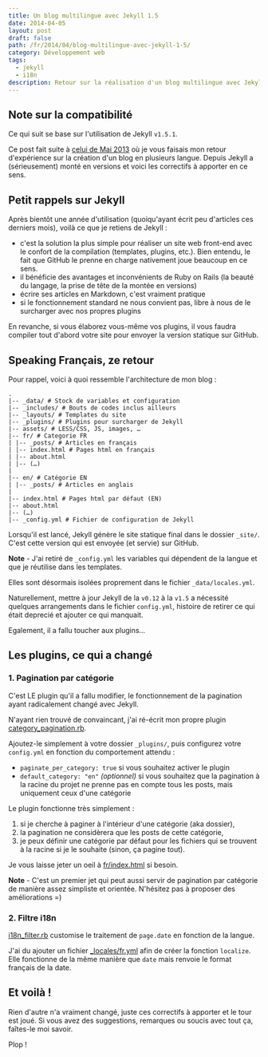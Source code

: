 ```yaml
---
title: Un blog multilingue avec Jekyll 1.5
date: 2014-04-05
layout: post
draft: false
path: /fr/2014/04/blog-multilingue-avec-jekyll-1-5/
category: Développement web
tags:
  - jekyll
  - i18n
description: Retour sur la réalisation d'un blog multilingue avec Jekyll, après upgrade à la v1.5.1.
---
```


## Note sur la compatibilité

Ce qui suit se base sur l'utilisation de Jekyll `v1.5.1`.

Ce post fait suite à [celui de Mai 2013](/fr/2013/05faire-blog-multilingue-avec-jekyll) où je vous faisais mon retour d'expérience sur la création d'un blog en plusieurs langue. Depuis Jekyll a (sérieusement) monté en versions et voici les correctifs à apporter en ce sens.

## Petit rappels sur Jekyll

Après bientôt une année d'utilisation (quoiqu'ayant écrit peu d'articles ces derniers mois), voilà ce que je retiens de Jekyll :

* c'est la solution la plus simple pour réaliser un site web front-end avec le confort de la compilation (templates, plugins, etc.). Bien entendu, le fait que GitHub le prenne en charge nativement joue beaucoup en ce sens.
* il bénéficie des avantages et inconvénients de Ruby on Rails (la beauté du langage, la prise de tête de la montée en versions)
* écrire ses articles en Markdown, c'est vraiment pratique
* si le fonctionnement standard ne nous convient pas, libre à nous de le surcharger avec nos propres plugins

En revanche, si vous élaborez vous-même vos plugins, il vous faudra compiler tout d'abord votre site pour envoyer la version statique sur GitHub.

## Speaking Français, ze retour

Pour rappel, voici à quoi ressemble l'architecture de mon blog :

```text
.
|-- _data/ # Stock de variables et configuration
|-- _includes/ # Bouts de codes inclus ailleurs
|-- _layouts/ # Templates du site
|-- _plugins/ # Plugins pour surcharger de Jekyll
|-- assets/ # LESS/CSS, JS, images, …
|-- fr/ # Categorie FR
| |-- _posts/ # Articles en français
| |-- index.html # Pages html en français
| |-- about.html
| |-- (…)
|
|-- en/ # Catégorie EN
| |-- _posts/ # Articles en anglais
|
|-- index.html # Pages html par défaut (EN)
|-- about.html
|-- (…)
|-- _config.yml # Fichier de configuration de Jekyll
```

Lorsqu'il est lancé, Jekyll génère le site statique final dans le dossier `_site/`. C'est cette version qui est envoyée (et servie) sur GitHub.

<strong>Note</strong> - J'ai retiré de <code>\_config.yml</code> les variables qui dépendent de la langue et que je réutilise dans les templates.

Elles sont désormais isolées proprement dans le fichier <code>\_data/locales.yml</code>.

Naturellement, mettre à jour Jekyll de la `v0.12` à la `v1.5` a nécessité quelques arrangements dans le fichier `config.yml`, histoire de retirer ce qui était deprecié et ajouter ce qui manquait.

Egalement, il a fallu toucher aux plugins…

## Les plugins, ce qui a changé

### 1. Pagination par catégorie

C'est LE plugin qu'il a fallu modifier, le fonctionnement de la pagination ayant radicalement changé avec Jekyll.

N'ayant rien trouvé de convaincant, j'ai ré-écrit mon propre plugin [category_pagination.rb](https://gist.github.com/nicoespeon/9964343).

Ajoutez-le simplement à votre dossier `_plugins/`, puis configurez votre `config.yml` en fonction du comportement attendu :

* `paginate_per_category: true` si vous souhaitez activer le plugin
* `default_category: "en"` _(optionnel)_ si vous souhaitez que la pagination à la racine du projet ne prenne pas en compte tous les posts, mais uniquement ceux d'une catégorie

Le plugin fonctionne très simplement :

1. si je cherche à paginer à l'intérieur d'une catégorie (aka dossier),
2. la pagination ne considèrera que les posts de cette catégorie,
3. je peux définir une catégorie par défaut pour les fichiers qui se trouvent à la racine si je le souhaite (sinon, ça pagine tout).

Je vous laisse jeter un oeil à [fr/index.html](https://github.com/nicoespeon/nicoespeon.github.io/blob/develop/fr/index.html) si besoin.

<strong>Note</strong> - C'est un premier jet qui peut aussi servir de pagination par catégorie de manière assez simpliste et orientée. N'hésitez pas à proposer des améliorations =)

### 2. Filtre i18n

[i18n_filter.rb](https://github.com/nicoespeon/nicoespeon.github.io/blob/develop/_plugins/i18n_filter.rb) customise le traitement de `page.date` en fonction de la langue.

J'ai du ajouter un fichier [\_locales/fr.yml](https://github.com/nicoespeon/nicoespeon.github.io/blob/develop/_locales/fr.yml) afin de créer la fonction `localize`. Elle fonctionne de la même manière que `date` mais renvoie le format français de la date.

## Et voilà !

Rien d'autre n'a vraiment changé, juste ces correctifs à apporter et le tour est joué. Si vous avez des suggestions, remarques ou soucis avec tout ça, faîtes-le moi savoir.

Plop !
